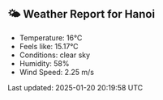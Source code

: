 <!-- WEATHER-START -->
## 🌤 Weather Report for Hanoi

- Temperature: 16°C
- Feels like: 15.17°C
- Conditions: clear sky
- Humidity: 58%
- Wind Speed: 2.25 m/s

Last updated: 2025-01-20 20:19:58 UTC
<!-- WEATHER-END -->

